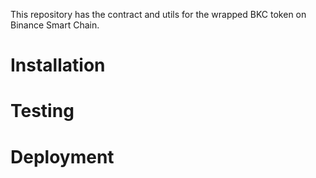 This repository has the contract and utils for the wrapped BKC token on Binance Smart Chain.

# Installation

# Testing

# Deployment